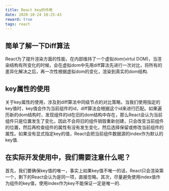 ```yaml
---
title: React key的作用
date: 2020-10-24 18:25:43
reward: true
tags: react
---
```

## 简单了解一下Diff算法
React为了提升渲染方面的性能，在内部维持了一个虚拟dom(virtul DOM)，当渲染结构有所变化的时候，会在虚拟dom中先用diff算法先进行一次对比，将所有的差异化解决之后，再一次性根据虚拟dom的变化，渲染到真实的dom结构.

## key属性的使用
关于key属性的使用，涉及到diff算法中同级节点的对比策略，当我们使用指定的key值时，key值会作为当前组件的id，diff算法会根据这个id来进行匹配。如果遍历新的dom结构时，发现组件的id在旧的dom结构中存在，那么React会认为当前组件只是位置发生了变化，因此不会将旧的组件销毁重新创建，只会改变当前组件的位置，然后再检查组件的属性有没有发生变化，然后选择保留或修改当前组件的属性。如果没有显式指定key的值，React会把当前组件数据源的index作为默认的key值.

## 在实际开发使用中，我们需要注意什么呢？
首先，我们要确保key值的唯一，事实上如果key值不唯一的话，React只会渲染第一个，剩下的React会认为是同一项，直接忽略。其次，尽量避免使用index值作为组件的key值，使用index作为key不能保证一定是唯一的.
